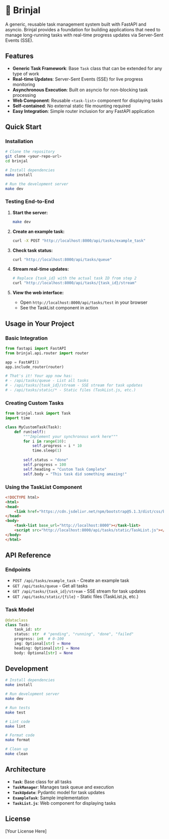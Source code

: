 # 🍆 Brinjal

A generic, reusable task management system built with FastAPI and asyncio. Brinjal provides a foundation for building applications that need to manage long-running tasks with real-time progress updates via Server-Sent Events (SSE).

## Features

- **Generic Task Framework**: Base `Task` class that can be extended for any type of work
- **Real-time Updates**: Server-Sent Events (SSE) for live progress monitoring
- **Asynchronous Execution**: Built on asyncio for non-blocking task processing
- **Web Component**: Reusable `<task-list>` component for displaying tasks
- **Self-contained**: No external static file mounting required
- **Easy Integration**: Simple router inclusion for any FastAPI application

## Quick Start

### Installation

```bash
# Clone the repository
git clone <your-repo-url>
cd brinjal

# Install dependencies
make install

# Run the development server
make dev
```

### Testing End-to-End

1. **Start the server:**
   ```bash
   make dev
   ```

2. **Create an example task:**
   ```bash
   curl -X POST "http://localhost:8000/api/tasks/example_task"
   ```

3. **Check task status:**
   ```bash
   curl "http://localhost:8000/api/tasks/queue"
   ```

4. **Stream real-time updates:**
   ```bash
   # Replace {task_id} with the actual task ID from step 2
   curl "http://localhost:8000/api/tasks/{task_id}/stream"
   ```

5. **View the web interface:**
   - Open `http://localhost:8000/api/tasks/test` in your browser
   - See the TaskList component in action

## Usage in Your Project

### Basic Integration

```python
from fastapi import FastAPI
from brinjal.api.router import router

app = FastAPI()
app.include_router(router)

# That's it! Your app now has:
# - /api/tasks/queue - List all tasks
# - /api/tasks/{task_id}/stream - SSE stream for task updates
# - /api/tasks/static/* - Static files (TaskList.js, etc.)
```

### Creating Custom Tasks

```python
from brinjal.task import Task
import time

class MyCustomTask(Task):
    def run(self):
        """Implement your synchronous work here"""
        for i in range(10):
            self.progress = i * 10
            time.sleep(1)
        
        self.status = "done"
        self.progress = 100
        self.heading = "Custom Task Complete"
        self.body = "This task did something amazing!"
```

### Using the TaskList Component

```html
<!DOCTYPE html>
<html>
<head>
    <link href="https://cdn.jsdelivr.net/npm/bootstrap@5.1.3/dist/css/bootstrap.min.css" rel="stylesheet">
</head>
<body>
    <task-list base_url="http://localhost:8000"></task-list>
    <script src="http://localhost:8000/api/tasks/static/TaskList.js"></script>
</body>
</html>
```

## API Reference

### Endpoints

- `POST /api/tasks/example_task` - Create an example task
- `GET /api/tasks/queue` - Get all tasks
- `GET /api/tasks/{task_id}/stream` - SSE stream for task updates
- `GET /api/tasks/static/{file}` - Static files (TaskList.js, etc.)

### Task Model

```python
@dataclass
class Task:
    task_id: str
    status: str  # "pending", "running", "done", "failed"
    progress: int  # 0-100
    img: Optional[str] = None
    heading: Optional[str] = None
    body: Optional[str] = None
```

## Development

```bash
# Install dependencies
make install

# Run development server
make dev

# Run tests
make test

# Lint code
make lint

# Format code
make format

# Clean up
make clean
```

## Architecture

- **`Task`**: Base class for all tasks
- **`TaskManager`**: Manages task queue and execution
- **`TaskUpdate`**: Pydantic model for task updates
- **`ExampleTask`**: Sample implementation
- **`TaskList.js`**: Web component for displaying tasks

## License

[Your License Here]
